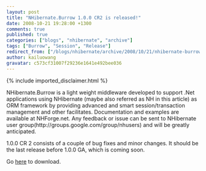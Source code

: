 ```yaml
---
layout: post
title: "NHibernate.Burrow 1.0.0 CR2 is released!"
date: 2008-10-21 19:28:00 +1300
comments: true
published: true
categories: ["blogs", "nhibernate", "archive"]
tags: ["Burrow", "Session", "Release"]
redirect_from: ["/blogs/nhibernate/archive/2008/10/21/nhibernate-burrow-1-0-0-cr2-is-released.aspx/"]
author: kailuowang
gravatar: c573cf31007f29236e1641e492bee036
---
```

{% include imported_disclaimer.html %}
<p>NHibernate.Burrow is a light weight middleware developed to support .Net applications using NHibernate (maybe also referred as NH in this article) as ORM framework by providing advanced and smart session/transaction management and other facilitates. Documentation and examples are available at NHForge.net. 
Any feedback or issue can be sent to NHibernate user group(http://groups.google.com/group/nhusers) and will be greatly anticipated.</p>
<p> 
1.0.0 CR 2 consists of a couple of bug fixes and minor changes. It should be the last release before 1.0.0 GA, which is coming soon.</p>
<p>Go <a target="_self" title="download" href="https://sourceforge.net/project/showfiles.php?group_id=216446&amp;package_id=272688">here</a> to download.</p>
